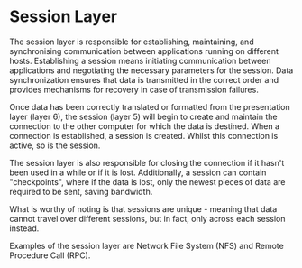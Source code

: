 # Session Layer

The session layer is responsible for establishing, maintaining, and synchronising communication between applications running on different hosts. Establishing a session means initiating communication between applications and negotiating the necessary parameters for the session. Data synchronization ensures that data is transmitted in the correct order and provides mechanisms for recovery in case of transmission failures.

Once data has been correctly translated or formatted from the presentation layer (layer 6), the session (layer 5) will begin to create and maintain the connection to the other computer for which the data is destined. When a connection is established, a session is created. Whilst this connection is active, so is the session.

The session layer is also responsible for closing the connection if it hasn't been used in a while or if it is lost. Additionally, a session can contain "checkpoints", where if the data is lost, only the newest pieces of data are required to be sent, saving bandwidth.

What is worthy of noting is that sessions are unique - meaning that data cannot travel over different sessions, but in fact, only across each session instead.

Examples of the session layer are Network File System (NFS) and Remote Procedure Call (RPC).